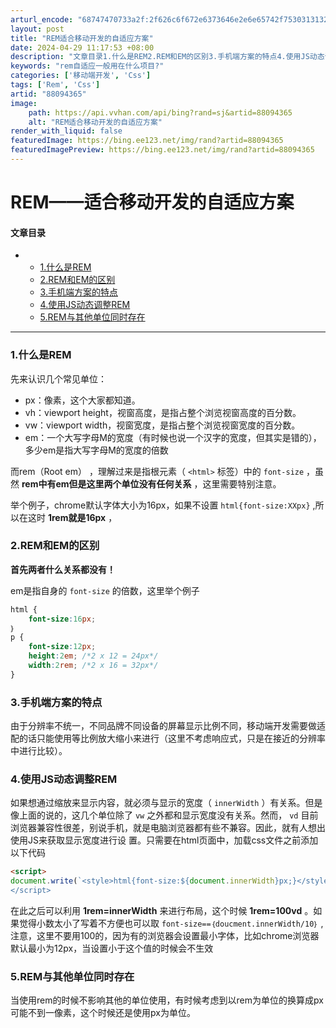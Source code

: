 ```yaml
---
arturl_encode: "68747470733a2f:2f626c6f672e6373646e2e6e65742f75303131323135363639:2f61727469636c652f64657461696c732f3838303934333635"
layout: post
title: "REM适合移动开发的自适应方案"
date: 2024-04-29 11:17:53 +08:00
description: "文章目录1.什么是REM2.REM和EM的区别3.手机端方案的特点4.使用JS动态调整REM5.RE"
keywords: "rem自适应一般用在什么项目?"
categories: ['移动端开发', 'Css']
tags: ['Rem', 'Css']
artid: "88094365"
image:
    path: https://api.vvhan.com/api/bing?rand=sj&artid=88094365
    alt: "REM适合移动开发的自适应方案"
render_with_liquid: false
featuredImage: https://bing.ee123.net/img/rand?artid=88094365
featuredImagePreview: https://bing.ee123.net/img/rand?artid=88094365
---
```


# REM——适合移动开发的自适应方案

#### 文章目录

* + [1.什么是REM](#1REM_4)
  + [2.REM和EM的区别](#2REMEM_13)
  + [3.手机端方案的特点](#3_26)
  + [4.使用JS动态调整REM](#4JSREM_28)
  + [5.REM与其他单位同时存在](#5REM_36)

---

### 1.什么是REM

先来认识几个常见单位：

* px：像素，这个大家都知道。
* vh：viewport height，视窗高度，是指占整个浏览视窗高度的百分数。
* vw：viewport width，视窗宽度，是指占整个浏览视窗宽度的百分数。
* em：一个大写字母M的宽度（有时候也说一个汉字的宽度，但其实是错的），多少em是指大写字母M的宽度的倍数

而rem（Root em） ，理解过来是指根元素（
`<html>`
标签）中的
`font-size`
，虽然
**rem中有em但是这里两个单位没有任何关系**
，这里需要特别注意。
  
举个例子，chrome默认字体大小为16px，如果不设置
`html{font-size:XXpx}`
,所以在这时
**1rem就是16px**
，

### 2.REM和EM的区别

**首先两者什么关系都没有！**
  
em是指自身的
`font-size`
的倍数，这里举个例子

```css
html {
	font-size:16px;
｝
p {
	font-size:12px;
	height:2em;	/*2 x 12 = 24px*/
	width:2rem; /*2 x 16 = 32px*/
}

```

### 3.手机端方案的特点

由于分辨率不统一，不同品牌不同设备的屏幕显示比例不同，移动端开发需要做适配的话只能使用等比例放大缩小来进行（这里不考虑响应式，只是在接近的分辨率中进行比较）。

### 4.使用JS动态调整REM

如果想通过缩放来显示内容，就必须与显示的宽度（
`innerWidth`
）有关系。但是像上面的说的，这几个单位除了
`vw`
之外都和显示宽度没有关系。然而，
`vd`
目前浏览器兼容性很差，别说手机，就是电脑浏览器都有些不兼容。因此，就有人想出使用JS来获取显示宽度进行设 置。只需要在html页面中，加载css文件之前添加以下代码

```html
<script>
document.write(`<style>html{font-size:${document.innerWidth}px;}</style>)； 
</script>

```

在此之后可以利用
**1rem=innerWidth**
来进行布局，这个时候
**1rem=100vd**
。如果觉得小数太小了写着不方便也可以取
`font-size==｛doucment.innerWidth/10｝`
,
注意，这里不要用100的，因为有的浏览器会设置最小字体，比如chrome浏览器默认最小为12px，当设置小于这个值的时候会不生效

### 5.REM与其他单位同时存在

当使用rem的时候不影响其他的单位使用，有时候考虑到以rem为单位的换算成px可能不到一像素，这个时候还是使用px为单位。